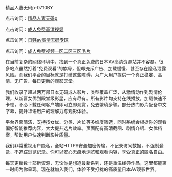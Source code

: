 精品人妻无码p-0710BY

点击访问：<a href="https://heiliaozj3tjd.pages.dev">精品人妻无码p</a>

点击访问：<a href="https://heiliaoe8ajia.pages.dev">成人免费高清视频</a>

点击访问：<a href="https://heiliaoxqkkct.pages.dev">日韩av高清无码专区</a>

点击访问：<a href="https://heiliaoga6s9v.pages.dev">成人免费视频一区二区三区毛片</a>



在当前复杂的网络环境中，找到一个真正免费的日本AV高清资源站并不容易。很多站点虽然打着“免费观看”的旗号，但却充斥广告、加载缓慢、甚至存在隐私泄露风险。而我们平台的目标就是打破这些障碍，为广大用户提供一个真正稳定、高清、无广告、每日更新的观影天堂。

我们收录了超过两万部日本无码成人影片，类型覆盖广泛，从激情动作到剧情伦理，从新晋女优到殿堂级影星，应有尽有。所有影片均支持在线播放，加载快速不卡顿，不必下载任何客户端即可立即观赏，免去繁琐步骤。部分热门影片配备中文字幕，提升华语用户的理解力与观影体验。

平台界面简洁，支持按女优、分类、片长等多维度筛选，同时系统会根据你的观看偏好智能推荐内容，大大提升选片效率。页面配有高清截图、剧情介绍、女优档案，帮助用户快速判断影片质量。

我们非常重视用户隐私，全站HTTPS安全加密传输，不记录访问数据，不强制登录，不追踪浏览记录。你可以安心无痕地浏览和观看内容，享受真正的匿名自由。

每天更新数十部新资源，无论你是想追最新系列，还是重温经典作品，这里都能第一时间为你呈现。现在就加入我们，体验不受打扰的高质量日本AV观影世界。

<span style="display:none;">[Canonical link]( https://github.com/ribenz121/3905152 )</span>
